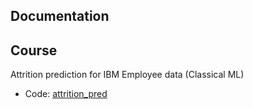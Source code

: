 ## Documentation

## Course
Attrition prediction for IBM Employee data (Classical ML)

- Code: [attrition_pred](https://github.com/bekiekB1/hr_ibm-madewithML)

